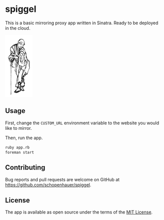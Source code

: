 # spiggel

This is a basic mirroring proxy app written in Sinatra. Ready to be deployed in the cloud.

<img src="https://github.com/schopenhauer/spiggel/raw/main/public/hokusai.jpg" height="200">

## Usage

First, change the `CUSTOM_URL` environment variable to the website you would like to mirror.

Then, run the app.

```
ruby app.rb
foreman start
```

## Contributing

Bug reports and pull requests are welcome on GitHub at https://github.com/schopenhauer/spiggel.

## License

The app is available as open source under the terms of the [MIT License](http://opensource.org/licenses/MIT).
